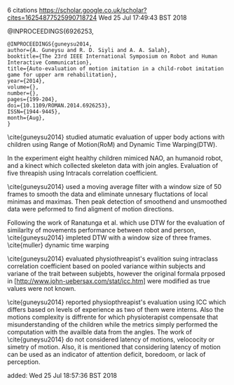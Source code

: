 6 citations
https://scholar.google.co.uk/scholar?cites=16254877525990718724
Wed 25 Jul 17:49:43 BST 2018



@INPROCEEDINGS{6926253, 

```
@INPROCEEDINGS{guneysu2014, 
author={A. Guneysu and R. D. Siyli and A. A. Salah}, 
booktitle={The 23rd IEEE International Symposium on Robot and Human Interactive Communication}, 
title={Auto-evaluation of motion imitation in a child-robot imitation game for upper arm rehabilitation}, 
year={2014}, 
volume={}, 
number={}, 
pages={199-204}, 
doi={10.1109/ROMAN.2014.6926253}, 
ISSN={1944-9445}, 
month={Aug},
}
```


\cite{guneysu2014} studied atumatic evaluation of upper body actions
with children using Range of Motion(RoM) and Dynamic Time Warping(DTW).

In the experiment eight healthy children mimiced NAO, an humanoid robot,
and a kinect which collected skeleton data with join angles.
Evaluation of five threapish using Intracals correlation coefficient.


\cite{guneysu2014} used a moving average filter with a window size of 
50 frames to smooth the data and eliminate unnesary fluctations 
of local minimas and maximas.
Then peak detection of smoothend and unsmoothed data were peformed to find 
aligment of motion directions.

Following the work of Ranatunga et al. which use DTW for the evaluation 
of similarlty of movements  performance between robot and person,
\cite{guneysu2014} impleted DTW with a window size of three frames.
\cite{muller} dynamic time warping

\cite{guneysu2014} evaluated physiothreapist's evalition suing intraclass
correlation coefficient based on pooled variance within subjects and 
variane of the trait between subjebts, however the original formala
prposed in [http://www.john-uebersax.com/stat/icc.htm]
were modified as true values were not known. 

\cite{guneysu2014} reported physiopthreapist's evaluation
using ICC which differs based on levels of experience as 
two of them were interns. Also the motions complexity is diffrente
for which physioterapist compensate that misunderstanding
of the children while the metrics simply performed the computation
with the availble data from the angles.
The work of \cite{guneysu2014} do not considered latency of motions,  velococity or simetry of motion.
Also, it is mentioned that considering latency of motion can be used
as an indicator of attention deficit, boredoom, or lack of perception.


added: Wed 25 Jul 18:57:36 BST 2018


